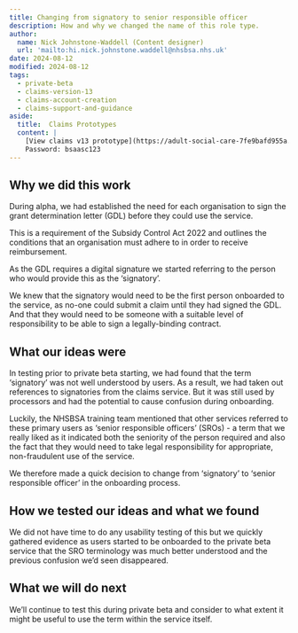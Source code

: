 ```yaml
---
title: Changing from signatory to senior responsible officer
description: How and why we changed the name of this role type.
author:
  name: Nick Johnstone-Waddell (Content designer)
  url: 'mailto:hi.nick.johnstone.waddell@nhsbsa.nhs.uk'
date: 2024-08-12
modified: 2024-08-12
tags:
  - private-beta
  - claims-version-13
  - claims-account-creation
  - claims-support-and-guidance
aside:
  title:  Claims Prototypes
  content: |
    [View claims v13 prototype](https://adult-social-care-7fe9bafd955a.herokuapp.com/claims/prototypes/design/v13/) 
    Password: bsaasc123
---
```




## Why we did this work

During alpha, we had established the need for each organisation to sign the grant determination letter (GDL) before they could use the service.

This is a requirement of the Subsidy Control Act 2022 and outlines the conditions that an organisation must adhere to in order to receive reimbursement.

As the GDL requires a digital signature we started referring to the person who would provide this as the ‘signatory’.

We knew that the signatory would need to be the first person onboarded to the service, as no-one could submit a claim until they had signed the GDL. And that they would need to be someone with a suitable level of responsibility to be able to sign a legally-binding contract.

## What our ideas were

In testing prior to private beta starting, we had found that the term ‘signatory’ was not well understood by users. As a result, we had taken out references to signatories from the claims service. But it was still used by processors and had the potential to cause confusion during onboarding.

Luckily, the NHSBSA training team mentioned that other services referred to these primary users as ‘senior responsible officers’ (SROs) - a term that we really liked as it indicated both the seniority of the person required and also the fact that they would need to take legal responsibility for appropriate, non-fraudulent use of the service.

We therefore made a quick decision to change from ‘signatory’ to ‘senior responsible officer’ in the onboarding process. 

## How we tested our ideas and what we found

We did not have time to do any usability testing of this but we quickly gathered evidence as users started to be onboarded to the private beta service that the SRO terminology was much better understood and the previous confusion we’d seen disappeared.

## What we will do next

We’ll continue to test this during private beta and consider to what extent it might be useful to use the term within the service itself.